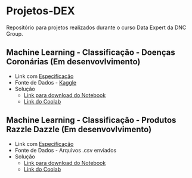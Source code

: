 # Projetos-DEX
Repositório para projetos realizados durante o curso Data Expert da DNC Group.

## Machine Learning - Classificação - Doenças Coronárias (Em desenvovlvimento)
* Link com [Especificação](https://github.com/vhmgomide/Projetos-DEX/blob/main/Projeto_001_Doen%C3%A7as%20Coron%C3%A1rias/Assignment%2018%20-%20Portf%C3%B3lio%20Individual%20ML%20Classifica%C3%A7%C3%A3o.pdf)
* Fonte de Dados - [Kaggle](https://www.kaggle.com/ronitf/heart-disease-uci/code)
* Solução
  * [Link para download do Notebook](https://github.com/vhmgomide/Projetos-DEX/blob/main/Projeto_001_Doen%C3%A7as%20Coron%C3%A1rias/Avali%C3%A7%C3%A3o_Doen%C3%A7as_Coron%C3%A1rias.ipynb)
  * [Link do Coolab](https://colab.research.google.com/drive/1HAzpXGjnrbhY0ZByDUYQ6t2EdUT-1v1k?usp=sharing)

## Machine Learning - Classificação - Produtos Razzle Dazzle (Em desenvovlvimento)
* Link com [Especificação](https://github.com/vhmgomide/Projetos-DEX/blob/main/Projeto_002_RazzleDazzle/%5BDEX%5D%20DAY%207%20-%20Especifica%C3%A7%C3%A3o.pptx)
* Fonte de Dados - Arquivos .csv enviados
* Solução
  * [Link para download do Notebook](https://github.com/vhmgomide/Projetos-DEX/blob/main/Projeto_002_RazzleDazzle/Sistema_de_Recomenda%C3%A7%C3%A3o_RazzleDazzle.ipynb)
  * [Link do Coolab](https://colab.research.google.com/drive/1-Uuwx1PVptnv0nhHGkO71rP6kwYb-1BQ?usp=sharing)
